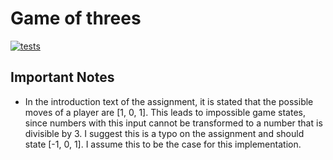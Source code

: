 # Game of threes

[![tests](https://github.com/Lausi95/game-of-threes/actions/workflows/test.yml/badge.svg)](https://github.com/Lausi95/game-of-threes/actions/workflows/test.yml)

## Important Notes
- In the introduction text of the assignment, it is stated that the possible
  moves of a player are [1, 0, 1]. This leads to impossible game states, since
  numbers with this input cannot be transformed to a number that is divisible
  by 3.
  I suggest this is a typo on the assignment and should state [-1, 0, 1].
  I assume this to be the case for this implementation.
